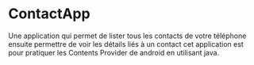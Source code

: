 # ContactApp
Une application qui permet de lister tous les contacts de votre téléphone
ensuite permettre de voir les détails liés à un contact
cet application est pour pratiquer les Contents Provider de android en utilisant java.


